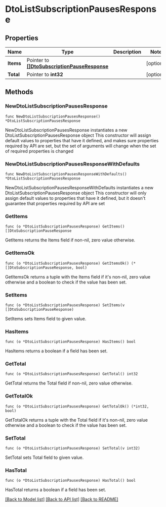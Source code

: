 # DtoListSubscriptionPausesResponse

## Properties

Name | Type | Description | Notes
------------ | ------------- | ------------- | -------------
**Items** | Pointer to [**[]DtoSubscriptionPauseResponse**](DtoSubscriptionPauseResponse.md) |  | [optional] 
**Total** | Pointer to **int32** |  | [optional] 

## Methods

### NewDtoListSubscriptionPausesResponse

`func NewDtoListSubscriptionPausesResponse() *DtoListSubscriptionPausesResponse`

NewDtoListSubscriptionPausesResponse instantiates a new DtoListSubscriptionPausesResponse object
This constructor will assign default values to properties that have it defined,
and makes sure properties required by API are set, but the set of arguments
will change when the set of required properties is changed

### NewDtoListSubscriptionPausesResponseWithDefaults

`func NewDtoListSubscriptionPausesResponseWithDefaults() *DtoListSubscriptionPausesResponse`

NewDtoListSubscriptionPausesResponseWithDefaults instantiates a new DtoListSubscriptionPausesResponse object
This constructor will only assign default values to properties that have it defined,
but it doesn't guarantee that properties required by API are set

### GetItems

`func (o *DtoListSubscriptionPausesResponse) GetItems() []DtoSubscriptionPauseResponse`

GetItems returns the Items field if non-nil, zero value otherwise.

### GetItemsOk

`func (o *DtoListSubscriptionPausesResponse) GetItemsOk() (*[]DtoSubscriptionPauseResponse, bool)`

GetItemsOk returns a tuple with the Items field if it's non-nil, zero value otherwise
and a boolean to check if the value has been set.

### SetItems

`func (o *DtoListSubscriptionPausesResponse) SetItems(v []DtoSubscriptionPauseResponse)`

SetItems sets Items field to given value.

### HasItems

`func (o *DtoListSubscriptionPausesResponse) HasItems() bool`

HasItems returns a boolean if a field has been set.

### GetTotal

`func (o *DtoListSubscriptionPausesResponse) GetTotal() int32`

GetTotal returns the Total field if non-nil, zero value otherwise.

### GetTotalOk

`func (o *DtoListSubscriptionPausesResponse) GetTotalOk() (*int32, bool)`

GetTotalOk returns a tuple with the Total field if it's non-nil, zero value otherwise
and a boolean to check if the value has been set.

### SetTotal

`func (o *DtoListSubscriptionPausesResponse) SetTotal(v int32)`

SetTotal sets Total field to given value.

### HasTotal

`func (o *DtoListSubscriptionPausesResponse) HasTotal() bool`

HasTotal returns a boolean if a field has been set.


[[Back to Model list]](../README.md#documentation-for-models) [[Back to API list]](../README.md#documentation-for-api-endpoints) [[Back to README]](../README.md)



